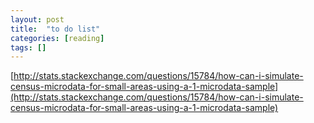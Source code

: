 ```yaml
---
layout: post
title:  "to do list"
categories: [reading]
tags: []
---
```



[http://stats.stackexchange.com/questions/15784/how-can-i-simulate-census-microdata-for-small-areas-using-a-1-microdata-sample](http://stats.stackexchange.com/questions/15784/how-can-i-simulate-census-microdata-for-small-areas-using-a-1-microdata-sample)